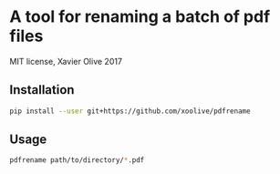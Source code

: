 # A tool for renaming a batch of pdf files

MIT license, Xavier Olive 2017

## Installation

```sh
pip install --user git+https://github.com/xoolive/pdfrename
```

## Usage

```sh
pdfrename path/to/directory/*.pdf
```

